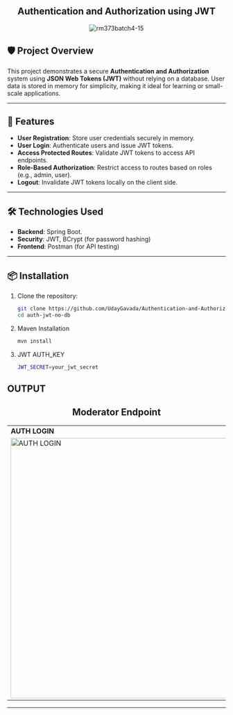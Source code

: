 <div align="center">
   
   ## Authentication and Authorization using JWT
</div>
<div align="center">
   
![rm373batch4-15](https://github.com/user-attachments/assets/40a8979a-0072-4172-a0db-b61b7aad7457)
</div>

## 🛡️ Project Overview

This project demonstrates a secure **Authentication and Authorization** system using **JSON Web Tokens (JWT)** without relying on a database. User data is stored in memory for simplicity, making it ideal for learning or small-scale applications.

---

## 🚀 Features

- **User Registration**: Store user credentials securely in memory.
- **User Login**: Authenticate users and issue JWT tokens.
- **Access Protected Routes**: Validate JWT tokens to access API endpoints.
- **Role-Based Authorization**: Restrict access to routes based on roles (e.g., admin, user).
- **Logout**: Invalidate JWT tokens locally on the client side.

---

## 🛠️ Technologies Used

- **Backend**: Spring Boot.
- **Security**: JWT, BCrypt (for password hashing)
- **Frontend**: Postman (for API testing)

---

## 📦 Installation

1. Clone the repository:
   ```bash
   git clone https://github.com/UdayGavada/Authentication-and-Authorization.git
   cd auth-jwt-no-db
2. Maven Installation
   ```bash
   mvn install
3. JWT AUTH_KEY
   ```bash
   JWT_SECRET=your_jwt_secret
   

## OUTPUT


<div align="center">

   ## Moderator Endpoint
</div>
<table>
  <tr>
    <td><strong>AUTH LOGIN</strong></td>
     <td><strong>MODERATOR ACESS</strong></td>
  </tr>
  <tr>
    <td><img src="https://github.com/user-attachments/assets/af7c2662-a339-4d86-83cc-ba66ebe2f93d" alt="AUTH LOGIN" width="600"></td>
    <td><img src="https://github.com/user-attachments/assets/b8cc1e2b-9609-4225-9373-8a18697b1cd1" alt="MODERATOR ACESS" width="600"></td>
  </tr>
</table>

---


